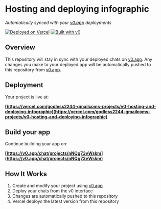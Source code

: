 # Hosting and deploying infographic

*Automatically synced with your [v0.app](https://v0.app) deployments*

[![Deployed on Vercel](https://img.shields.io/badge/Deployed%20on-Vercel-black?style=for-the-badge&logo=vercel)](https://vercel.com/godless2244-gmailcoms-projects/v0-hosting-and-deploying-infographic)
[![Built with v0](https://img.shields.io/badge/Built%20with-v0.app-black?style=for-the-badge)](https://v0.app/chat/projects/nNQg73vWskm)

## Overview

This repository will stay in sync with your deployed chats on [v0.app](https://v0.app).
Any changes you make to your deployed app will be automatically pushed to this repository from [v0.app](https://v0.app).

## Deployment

Your project is live at:

**[https://vercel.com/godless2244-gmailcoms-projects/v0-hosting-and-deploying-infographic](https://vercel.com/godless2244-gmailcoms-projects/v0-hosting-and-deploying-infographic)**

## Build your app

Continue building your app on:

**[https://v0.app/chat/projects/nNQg73vWskm](https://v0.app/chat/projects/nNQg73vWskm)**

## How It Works

1. Create and modify your project using [v0.app](https://v0.app)
2. Deploy your chats from the v0 interface
3. Changes are automatically pushed to this repository
4. Vercel deploys the latest version from this repository
